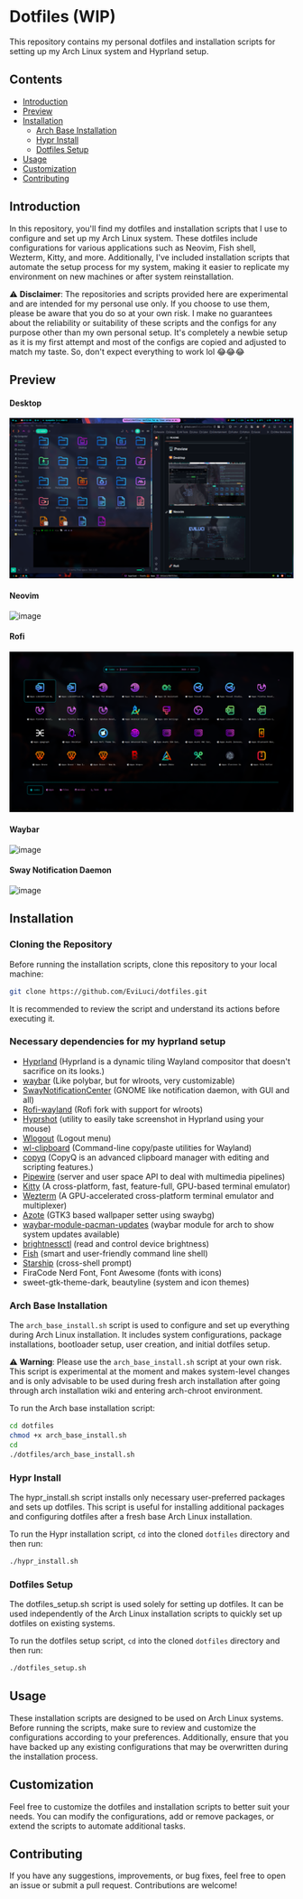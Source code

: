 # Dotfiles (WIP)

This repository contains my personal dotfiles and installation scripts for setting up my Arch Linux system and Hyprland setup.

## Contents

- [Introduction](#introduction)
- [Preview](#preview)
- [Installation](#installation)
  - [Arch Base Installation](#arch-base-installation)
  - [Hypr Install](#hypr-install)
  - [Dotfiles Setup](#dotfiles-setup)
- [Usage](#usage)
- [Customization](#customization)
- [Contributing](#contributing)


## Introduction
In this repository, you'll find my dotfiles and installation scripts that I use to configure and set up my Arch Linux system. These dotfiles include configurations for various applications such as Neovim, Fish shell, Wezterm, Kitty, and more. Additionally, I've included installation scripts that automate the setup process for my system, making it easier to replicate my environment on new machines or after system reinstallation.

⚠️ **Disclaimer**: The repositories and scripts provided here are experimental and are intended for my personal use only. If you choose to use them, please be aware that you do so at your own risk. I make no guarantees about the reliability or suitability of these scripts and the configs for any purpose other than my own personal setup. It's completely a newbie setup as it is my first attempt and most of the configs are copied and adjusted to match my taste. So, don't expect everything to work
lol 😂😂😂

## Preview

#### Desktop

![image](https://github.com/EviLuci/dotfiles/blob/main/screenshots/desktop.png)

#### Neovim

![image](https://github.com/EviLuci/dotfiles/blob/main/screenshots/neovim.png)

#### Rofi

![image](https://github.com/EviLuci/dotfiles/blob/main/screenshots/rofi.png)

#### Waybar

![image](https://github.com/EviLuci/dotfiles/blob/main/screenshots/waybar.png)

#### Sway Notification Daemon

![image](https://github.com/EviLuci/dotfiles/blob/main/screenshots/swaync.png)

## Installation

### Cloning the Repository

Before running the installation scripts, clone this repository to your local machine:

```bash
git clone https://github.com/EviLuci/dotfiles.git
```

It is recommended to review the script and understand its actions before executing it.

### Necessary dependencies for my hyprland setup
- [Hyprland](https://github.com/vaxerski/Hyprland/) (Hyprland is a dynamic tiling Wayland compositor that doesn't sacrifice on its looks.)
- [waybar](https://github.com/Alexays/Waybar/)  (Like polybar, but for wlroots, very customizable)
- [SwayNotificationCenter](https://github.com/ErikReider/SwayNotificationCenter) (GNOME like notification daemon, with GUI and all)
- [Rofi-wayland](https://github.com/lbonn/rofi) (Rofi fork with support for wlroots)
- [Hyprshot](https://github.com/Gustash/Hyprshot) (utility to easily take screenshot in Hyprland using your mouse)
- [Wlogout](https://github.com/ArtsyMacaw/wlogout) (Logout menu)
- [wl-clipboard](https://github.com/bugaevc/wl-clipboard) (Command-line copy/paste utilities for Wayland)
- [copyq](https://hluk.github.io/CopyQ/) (CopyQ is an advanced clipboard manager with editing and scripting features.)
- [Pipewire](https://github.com/PipeWire/pipewire) (server and user space API to deal with multimedia pipelines)
- [Kitty](https://github.com/kovidgoyal/kitty) (A cross-platform, fast, feature-full, GPU-based terminal emulator)
- [Wezterm](https://wezfurlong.org/wezterm/) (A GPU-accelerated cross-platform terminal emulator and multiplexer)
- [Azote](https://github.com/nwg-piotr/azote) (GTK3 based wallpaper setter using swaybg)
- [waybar-module-pacman-updates](https://github.com/coffebar/waybar-module-pacman-updates) (waybar module for arch to show system updates available)
- [brightnessctl](https://github.com/Hummer12007/brightnessctl) (read and control device brightness)
- [Fish](https://github.com/fish-shell/fish-shell) (smart and user-friendly command line shell)
- [Starship](https://github.com/starship/starship) (cross-shell prompt)
- FiraCode Nerd Font, Font Awesome (fonts with icons)
- sweet-gtk-theme-dark, beautyline (system and icon themes)


### Arch Base Installation

The `arch_base_install.sh` script is used to configure and set up everything during Arch Linux installation. It includes system configurations, package installations, bootloader setup, user creation, and initial dotfiles setup.

⚠️ **Warning**: Please use the `arch_base_install.sh` script at your own risk. This script is experimental at the moment and makes system-level changes and is only advisable to be used during fresh arch installation after going through arch installation wiki and entering arch-chroot environment.

To run the Arch base installation script:

```bash
cd dotfiles
chmod +x arch_base_install.sh
cd
./dotfiles/arch_base_install.sh
```
### Hypr Install

The hypr_install.sh script installs only necessary user-preferred packages and sets up dotfiles. This script is useful for installing additional packages and configuring dotfiles after a fresh base Arch Linux installation.

To run the Hypr installation script, `cd` into the cloned `dotfiles` directory and then run:

```bash
./hypr_install.sh
```
### Dotfiles Setup
The dotfiles_setup.sh script is used solely for setting up dotfiles. It can be used independently of the Arch Linux installation scripts to quickly set up dotfiles on existing systems.

To run the dotfiles setup script, `cd` into the cloned `dotfiles` directory and then run:

```bash
./dotfiles_setup.sh
```

## Usage
These installation scripts are designed to be used on Arch Linux systems. Before running the scripts, make sure to review and customize the configurations according to your preferences. Additionally, ensure that you have backed up any existing configurations that may be overwritten during the installation process.

## Customization
Feel free to customize the dotfiles and installation scripts to better suit your needs. You can modify the configurations, add or remove packages, or extend the scripts to automate additional tasks.

## Contributing
If you have any suggestions, improvements, or bug fixes, feel free to open an issue or submit a pull request. Contributions are welcome!
